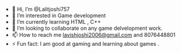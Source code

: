 - 👋 Hi, I’m @Lalitjoshi757
- 👀 I’m interested in Game development
- 🌱 I’m currently learning HTML , C++
- 💞️ I’m looking to collaborate on any game delvelopment work.
- 📫 How to reach me lavishjoshi2006@gmail.com and 8076448801
- ⚡ Fun fact: I am good at gaming and learning about games .

<!---
Lalitjoshi757/Lalitjoshi757 is a ✨ special ✨ repository because its `README.md` (this file) appears on your GitHub profile.
You can click the Preview link to take a look at your changes.
--->
